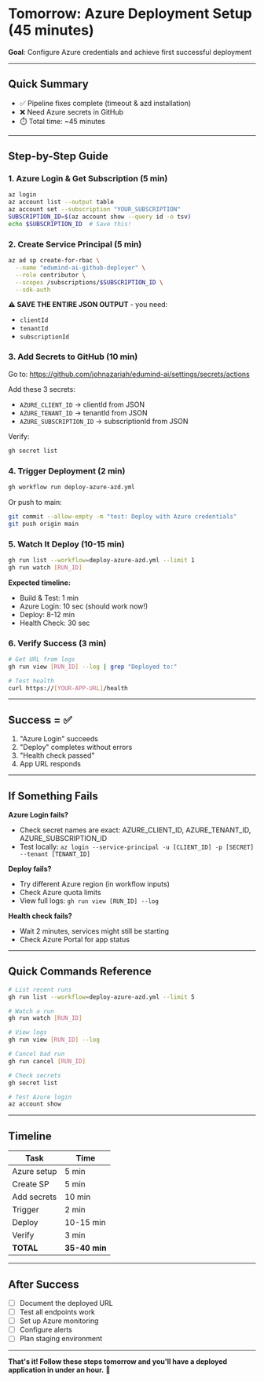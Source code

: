 # Tomorrow: Azure Deployment Setup (45 minutes)

**Goal**: Configure Azure credentials and achieve first successful deployment

---

## Quick Summary

- ✅ Pipeline fixes complete (timeout & azd installation)
- ❌ Need Azure secrets in GitHub
- ⏱️ Total time: ~45 minutes

---

## Step-by-Step Guide

### 1. Azure Login & Get Subscription (5 min)

```bash
az login
az account list --output table
az account set --subscription "YOUR_SUBSCRIPTION"
SUBSCRIPTION_ID=$(az account show --query id -o tsv)
echo $SUBSCRIPTION_ID  # Save this!
```

### 2. Create Service Principal (5 min)

```bash
az ad sp create-for-rbac \
  --name "edumind-ai-github-deployer" \
  --role contributor \
  --scopes /subscriptions/$SUBSCRIPTION_ID \
  --sdk-auth
```

**⚠️ SAVE THE ENTIRE JSON OUTPUT** - you need:

- `clientId`
- `tenantId`  
- `subscriptionId`

### 3. Add Secrets to GitHub (10 min)

Go to: <https://github.com/johnazariah/edumind-ai/settings/secrets/actions>

Add these 3 secrets:

- `AZURE_CLIENT_ID` → clientId from JSON
- `AZURE_TENANT_ID` → tenantId from JSON
- `AZURE_SUBSCRIPTION_ID` → subscriptionId from JSON

Verify:

```bash
gh secret list
```

### 4. Trigger Deployment (2 min)

```bash
gh workflow run deploy-azure-azd.yml
```

Or push to main:

```bash
git commit --allow-empty -m "test: Deploy with Azure credentials"
git push origin main
```

### 5. Watch It Deploy (10-15 min)

```bash
gh run list --workflow=deploy-azure-azd.yml --limit 1
gh run watch [RUN_ID]
```

**Expected timeline:**

- Build & Test: 1 min
- Azure Login: 10 sec (should work now!)
- Deploy: 8-12 min
- Health Check: 30 sec

### 6. Verify Success (3 min)

```bash
# Get URL from logs
gh run view [RUN_ID] --log | grep "Deployed to:"

# Test health
curl https://[YOUR-APP-URL]/health
```

---

## Success = ✅

1. "Azure Login" succeeds
2. "Deploy" completes without errors
3. "Health check passed"
4. App URL responds

---

## If Something Fails

**Azure Login fails?**

- Check secret names are exact: AZURE_CLIENT_ID, AZURE_TENANT_ID, AZURE_SUBSCRIPTION_ID
- Test locally: `az login --service-principal -u [CLIENT_ID] -p [SECRET] --tenant [TENANT_ID]`

**Deploy fails?**

- Try different Azure region (in workflow inputs)
- Check Azure quota limits
- View full logs: `gh run view [RUN_ID] --log`

**Health check fails?**

- Wait 2 minutes, services might still be starting
- Check Azure Portal for app status

---

## Quick Commands Reference

```bash
# List recent runs
gh run list --workflow=deploy-azure-azd.yml --limit 5

# Watch a run
gh run watch [RUN_ID]

# View logs
gh run view [RUN_ID] --log

# Cancel bad run
gh run cancel [RUN_ID]

# Check secrets
gh secret list

# Test Azure login
az account show
```

---

## Timeline

| Task | Time |
|------|------|
| Azure setup | 5 min |
| Create SP | 5 min |
| Add secrets | 10 min |
| Trigger | 2 min |
| Deploy | 10-15 min |
| Verify | 3 min |
| **TOTAL** | **35-40 min** |

---

## After Success

- [ ] Document the deployed URL
- [ ] Test all endpoints work
- [ ] Set up Azure monitoring
- [ ] Configure alerts
- [ ] Plan staging environment

---

**That's it! Follow these steps tomorrow and you'll have a deployed application in under an hour.** 🚀
